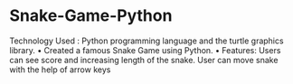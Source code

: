 # Snake-Game-Python
Technology Used : Python programming language and the turtle graphics library.
• Created a famous Snake Game using Python.
• Features: Users can see score and increasing length of the snake. User can move snake with the
help of arrow keys
